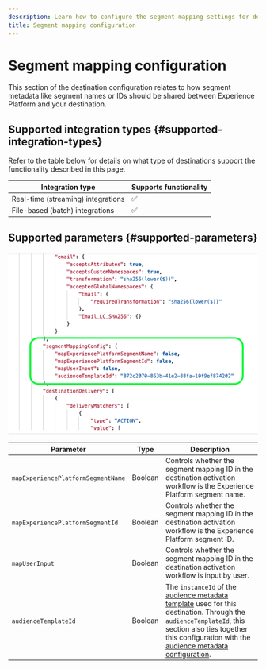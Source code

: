 ```yaml
---
description: Learn how to configure the segment mapping settings for destinations built with Destination SDK.
title: Segment mapping configuration
---
```


# Segment mapping configuration

<!-- section was renamed to audienceMetadataConfig, per Rafaat -->

This section of the destination configuration relates to how segment metadata like segment names or IDs should be shared between Experience Platform and your destination.


## Supported integration types {#supported-integration-types}

Refer to the table below for details on what type of destinations support the functionality described in this page.

|Integration type| Supports functionality |
|---|---|
| Real-time (streaming) integrations | :white_check_mark: |
| File-based (batch) integrations | :white_check_mark: |

## Supported parameters {#supported-parameters}

![Segment mapping configuration section](../../assets/functionality/destination-configuration/segment-mapping-configuration.png)

|Parameter|Type|Description|
|---|---|---|
|`mapExperiencePlatformSegmentName` | Boolean | Controls whether the segment mapping ID in the destination activation workflow is the Experience Platform segment name. |
|`mapExperiencePlatformSegmentId` | Boolean | Controls whether the segment mapping ID in the destination activation workflow is the Experience Platform segment ID. |
|`mapUserInput` | Boolean | Controls whether the segment mapping ID in the destination activation workflow is input by user. |
|`audienceTemplateId` | Boolean | The `instanceId` of the [audience metadata template](../../metadata-api/create-audience-template.md) used for this destination. Through the `audienceTemplateId`, this section also ties together this configuration with the [audience metadata configuration](../audience-metadata-management.md).|

